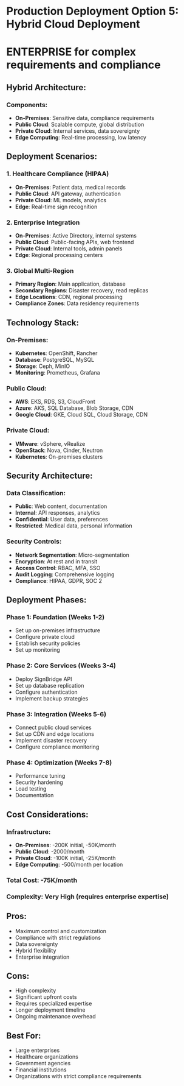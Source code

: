 ﻿# Production Deployment Option 5: Hybrid Cloud Deployment
# ENTERPRISE for complex requirements and compliance

## Hybrid Architecture:

### Components:
- **On-Premises**: Sensitive data, compliance requirements
- **Public Cloud**: Scalable compute, global distribution
- **Private Cloud**: Internal services, data sovereignty
- **Edge Computing**: Real-time processing, low latency

## Deployment Scenarios:

### 1. Healthcare Compliance (HIPAA)
- **On-Premises**: Patient data, medical records
- **Public Cloud**: API gateway, authentication
- **Private Cloud**: ML models, analytics
- **Edge**: Real-time sign recognition

### 2. Enterprise Integration
- **On-Premises**: Active Directory, internal systems
- **Public Cloud**: Public-facing APIs, web frontend
- **Private Cloud**: Internal tools, admin panels
- **Edge**: Regional processing centers

### 3. Global Multi-Region
- **Primary Region**: Main application, database
- **Secondary Regions**: Disaster recovery, read replicas
- **Edge Locations**: CDN, regional processing
- **Compliance Zones**: Data residency requirements

## Technology Stack:

### On-Premises:
- **Kubernetes**: OpenShift, Rancher
- **Database**: PostgreSQL, MySQL
- **Storage**: Ceph, MinIO
- **Monitoring**: Prometheus, Grafana

### Public Cloud:
- **AWS**: EKS, RDS, S3, CloudFront
- **Azure**: AKS, SQL Database, Blob Storage, CDN
- **Google Cloud**: GKE, Cloud SQL, Cloud Storage, CDN

### Private Cloud:
- **VMware**: vSphere, vRealize
- **OpenStack**: Nova, Cinder, Neutron
- **Kubernetes**: On-premises clusters

## Security Architecture:

### Data Classification:
- **Public**: Web content, documentation
- **Internal**: API responses, analytics
- **Confidential**: User data, preferences
- **Restricted**: Medical data, personal information

### Security Controls:
- **Network Segmentation**: Micro-segmentation
- **Encryption**: At rest and in transit
- **Access Control**: RBAC, MFA, SSO
- **Audit Logging**: Comprehensive logging
- **Compliance**: HIPAA, GDPR, SOC 2

## Deployment Phases:

### Phase 1: Foundation (Weeks 1-2)
- Set up on-premises infrastructure
- Configure private cloud
- Establish security policies
- Set up monitoring

### Phase 2: Core Services (Weeks 3-4)
- Deploy SignBridge API
- Set up database replication
- Configure authentication
- Implement backup strategies

### Phase 3: Integration (Weeks 5-6)
- Connect public cloud services
- Set up CDN and edge locations
- Implement disaster recovery
- Configure compliance monitoring

### Phase 4: Optimization (Weeks 7-8)
- Performance tuning
- Security hardening
- Load testing
- Documentation

## Cost Considerations:

### Infrastructure:
- **On-Premises**: -200K initial, -50K/month
- **Public Cloud**: -2000/month
- **Private Cloud**: -100K initial, -25K/month
- **Edge Computing**: -500/month per location

### Total Cost: -75K/month
### Complexity: Very High (requires enterprise expertise)

## Pros:
- Maximum control and customization
- Compliance with strict regulations
- Data sovereignty
- Hybrid flexibility
- Enterprise integration

## Cons:
- High complexity
- Significant upfront costs
- Requires specialized expertise
- Longer deployment timeline
- Ongoing maintenance overhead

## Best For:
- Large enterprises
- Healthcare organizations
- Government agencies
- Financial institutions
- Organizations with strict compliance requirements
